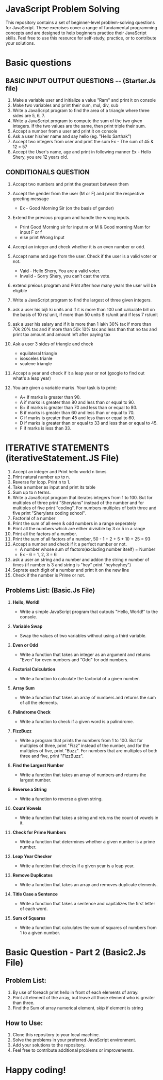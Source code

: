 # JavaScript Problem Solving

This repository contains a set of beginner-level problem-solving questions for JavaScript. These exercises cover a range of fundamental programming concepts and are designed to help beginners practice their JavaScript skills. Feel free to use this resource for self-study, practice, or to contribute your solutions.

# Basic questions 

## BASIC INPUT OUTPUT QUESTIONS -- (Starter.Js file)

1) Make a variable user and initialize a value "Ram" and print it on console
2) Make two variables and print their sum, mul, div, sub
3) Write a JavaScript program to find the area of a triangle where three sides are 5, 6, 7. 
4) Write a JavaScript program to compute the sum of the two given integers. If the two values are the same, then print triple their sum.
5) Accept a number from a user and print it on console
6) Ask a user his/her name and say hello (eg. "Hello Sarthak")
7) Accept two integers from user and print the sum
   Ex - The sum of 45 & 12 = 57
8) Accept the User's name, age and print in following manner
   Ex - Hello Shery, you are 12 years old.

## CONDITIONALS QUESTION 

1) Accept two numbers and print the greatest between them
2) Accept the gender from the user (M or F) and print the respective greeting message
      - Ex - Good Morning Sir (on the basis of gender)

 3) Extend the previous program and handle the wrong inputs.
       - Print Good Morning sir for input m or M & Good morning Mam for input F or f 
       - else print Wrong Input
4) Accept an integer and check whether it is an even number or odd.
5) Accept name and age from the user. Check if the user is a valid voter or not.
    - Vaid - Hello Shery, You are a valid voter.
    - Invalid - Sorry Shery, you can't cast the vote.
6) extend preious program and Print after how many years the user will be eligible
7) Write a JavaScript program to find the largest of three given integers.
8) ask a user his bijli ki units and if it is more than 100 unit calculate bill on the basis of 10 rs/ unit, if more than 50 units 8 rs/unit and if less 7 rs/unit
9) ask a user his salary and if it is more than 1 lakh 30% tax if more than 70k 20% tax and if more than 50k 10% tax and less than that no tax and print tax amount and amount left after paying tax
10) Ask a user 3 sides of triangle and check
 	  - equilateral triangle
     - isosceles trianle
     - scalene triangle
11) Accept a year and check if it a leap year or not (google to find out what's a leap year)
12) You are given a variable marks. Your task is to print:
      - A+ if marks is greater than 90.
 	   - A if marks is greater than 80 and less than or equal to 90.
 	   - B+ if marks is greater than 70 and less than or equal to 80.
 	   - B if marks is greater than 60 and less than or equal to 70.
 	   - C if marks is greater than 45 and less than or equal to 60.
 	   - D if marks is greater than or equal to 33 and less than or equal to 45.
 	   - F if marks is less than 33.
   
# ITERATIVE STATEMENTS (iterativeStatement.JS File)
1) Accept an integer and Print hello world n times
2) Print natural number up to n.
3) Reverse for loop. Print n to 1.
4) Take a number as input and print its table
5) Sum up to n terms.
6) Write a JavaScript program that iterates integers from 1 to 100. But for multiples of three print "Sheryians" instead of the number and for multiples of five print "coding". For numbers multiples of both three and five print "Sheryians coding school".
6) Factorial of a number
8) Print the sum of all even & odd numbers in a range seperately
9) Print all the numbers which are either divisible by 3 or 5 in a range 
10) Print all the factors of a number.
11) Print the sum of all factors of a number, 50 - 1 + 2 + 5 + 10 + 25 = 93
12)  Accept a number and check if it a perfect number or not.
     - A number whose sum of factors(excluding number itself)  = Number 
     - Ex -  6 = 1, 2, 3 = 6
13) ask a user an string and a number and addon the string n number of times (if number is 3 and string is "hey" print "heyheyhey")
14) Seprate each digit of a number and print it on the new line
15) Check if the number is Prime or not.

## Problems List: (Basic.Js File)

1. **Hello, World!**
   - Write a simple JavaScript program that outputs "Hello, World!" to the console.

2. **Variable Swap**
   - Swap the values of two variables without using a third variable.

3. **Even or Odd**
   - Write a function that takes an integer as an argument and returns "Even" for even numbers and "Odd" for odd numbers.

4. **Factorial Calculation**
   - Write a function to calculate the factorial of a given number.

5. **Array Sum**
   - Write a function that takes an array of numbers and returns the sum of all the elements.

6. **Palindrome Check**
   - Write a function to check if a given word is a palindrome.

7. **FizzBuzz**
   - Write a program that prints the numbers from 1 to 100. But for multiples of three, print "Fizz" instead of the number, and for the multiples of five, print "Buzz". For numbers that are multiples of both three and five, print "FizzBuzz".

8. **Find the Largest Number**
   - Write a function that takes an array of numbers and returns the largest number.

9. **Reverse a String**
   - Write a function to reverse a given string.

10. **Count Vowels**
    - Write a function that takes a string and returns the count of vowels in it.

11. **Check for Prime Numbers**
    - Write a function that determines whether a given number is a prime number.

12. **Leap Year Checker**
    - Write a function that checks if a given year is a leap year.

13. **Remove Duplicates**
    - Write a function that takes an array and removes duplicate elements.

14. **Title Case a Sentence**
    - Write a function that takes a sentence and capitalizes the first letter of each word.

15. **Sum of Squares**
    - Write a function that calculates the sum of squares of numbers from 1 to a given number.
   
# Basic Question - Part 2 (Basic2.Js File)

## Problem List:         

   1. By use of foreach print hello in front of each elements of array.
   2. Print all element of the array, but leave all those element who is greater than three.
   3. Find the Sum of array numerical element, skip if element is string 

## How to Use:

1. Clone this repository to your local machine.
2. Solve the problems in your preferred JavaScript environment.
3. Add your solutions to the repository.
4. Feel free to contribute additional problems or improvements.

# Happy coding!
